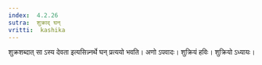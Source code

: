 ```yaml
---
index:  4.2.26
sutra:  शुक्राद् घन्
vritti:  kashika 
---
```


शुक्रशब्दात् सा ऽस्य देवता इत्यसिन्न्नर्थे घन् प्रत्ययो भवति। अणो ऽपवादः। शुक्रियं हविः। शुक्रियो ऽध्यायः।


